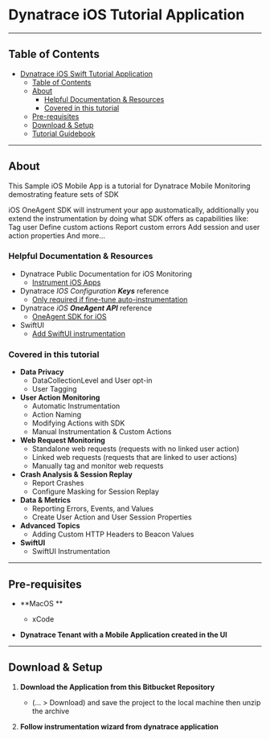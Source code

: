 Dynatrace iOS Tutorial Application
====================================
___

Table of Contents
-----------------

- [Dynatrace iOS Swift Tutorial Application](#dynatrace-ios-tutorial-application)
  - [Table of Contents](#table-of-contents)
  - [About](#about)
    - [Helpful Documentation \& Resources](#helpful-documentation--resources)
    - [Covered in this tutorial](#covered-in-this-tutorial)
  - [Pre-requisites](#pre-requisites)
  - [Download \& Setup](#download--setup)
  - [Tutorial Guidebook](#tutorial-guidebook)

___

About
-----

This Sample iOS Mobile App is a tutorial for Dynatrace Mobile Monitoring demostrating feature sets of SDK

iOS OneAgent SDK will instrument your app austomatically, additionally you extend the instrumentation by doing what SDK offers as capabilities like:
Tag user
Define custom actions
Report custom errors
Add session and user action properties
And more…

### Helpful Documentation & Resources
- Dynatrace Public Documentation for iOS Monitoring
  - [Instrument iOS Apps](https://www.dynatrace.com/support/help/shortlink/ios-hub)
- Dynatrace *IOS Configuration **Keys*** reference
  - [Only required if fine-tune auto-instrumentation](https://www.dynatrace.com/support/help/shortlink/ios-configuration-keys)
- Dynatrace *iOS **OneAgent API*** reference
  - [OneAgent SDK for iOS](https://www.dynatrace.com/support/help/shortlink/ios-oneagent-sdk)
- SwiftUI
  - [Add SwiftUI instrumentation](https://www.dynatrace.com/support/help/shortlink/swiftui-instrumentation)


### Covered in this tutorial
- **Data Privacy**
  - DataCollectionLevel and User opt-in
  - User Tagging
- **User Action Monitoring**
  - Automatic Instrumentation
  - Action Naming
  - Modifying Actions with SDK
  - Manual Instrumentation & Custom Actions
- **Web Request Monitoring**
  - Standalone web requests (requests with no linked user action)
  - Linked web requests (requests that are linked to user actions)
  - Manually tag and monitor web requests
- **Crash Analysis & Session Replay**
  - Report Crashes
  - Configure Masking for Session Replay
- **Data & Metrics**
  - Reporting Errors, Events, and Values
  - Create User Action and User Session Properties
- **Advanced Topics**
  - Adding Custom HTTP Headers to Beacon Values
- **SwiftUI**
  - SwiftUI Instrumentation


___

Pre-requisites
--------------------------------------------------

  - **MacOS **
    - xCode 
 
  - **Dynatrace Tenant with a Mobile Application created in the UI**
 
___

Download & Setup
--------------------

1. **Download the Application from this Bitbucket Repository**
   - (... > Download) and save the project to the local machine then unzip the archive

2. **Follow instrumentation wizard from dynatrace application**
   
